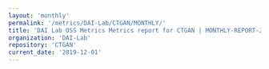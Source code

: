 ```yaml
---
layout: 'monthly'
permalink: '/metrics/DAI-Lab/CTGAN/MONTHLY/'
title: 'DAI Lab OSS Metrics Metrics report for CTGAN | MONTHLY-REPORT-2019-12-01'
organization: 'DAI-Lab'
repository: 'CTGAN'
current_date: '2019-12-01'
---
```


